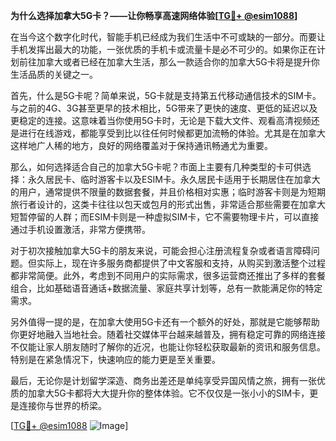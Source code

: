 **为什么选择加拿大5G卡？——让你畅享高速网络体验[[TG💪+ @esim1088](https://t.me/s/esim1088)]**

在当今这个数字化时代，智能手机已经成为我们生活中不可或缺的一部分。而要让手机发挥出最大的功能，一张优质的手机卡或流量卡是必不可少的。如果你正在计划前往加拿大或者已经在加拿大生活，那么一款适合你的加拿大5G卡将是提升你生活品质的关键之一。

首先，什么是5G卡呢？简单来说，5G卡就是支持第五代移动通信技术的SIM卡。与之前的4G、3G甚至更早的技术相比，5G带来了更快的速度、更低的延迟以及更稳定的连接。这意味着当你使用5G卡时，无论是下载大文件、观看高清视频还是进行在线游戏，都能享受到比以往任何时候都更加流畅的体验。尤其是在加拿大这样地广人稀的地方，良好的网络覆盖对于保持通讯畅通尤为重要。

那么，如何选择适合自己的加拿大5G卡呢？市面上主要有几种类型的卡可供选择：永久居民卡、临时游客卡以及ESIM卡。永久居民卡适用于长期居住在加拿大的用户，通常提供不限量的数据套餐，并且价格相对实惠；临时游客卡则是为短期旅行者设计的，这类卡往往以包天或包月的形式出售，非常适合那些需要在加拿大短暂停留的人群；而ESIM卡则是一种虚拟SIM卡，它不需要物理卡片，可以直接通过手机设置激活，非常方便携带。

对于初次接触加拿大5G卡的朋友来说，可能会担心注册流程复杂或者语言障碍问题。但实际上，现在许多服务商都提供了中文客服和支持，从购买到激活整个过程都非常简便。此外，考虑到不同用户的实际需求，很多运营商还推出了多样的套餐组合，比如基础语音通话+数据流量、家庭共享计划等，总有一款能满足你的特定需求。

另外值得一提的是，在加拿大使用5G卡还有一个额外的好处，那就是它能够帮助你更好地融入当地社会。随着社交媒体平台越来越普及，拥有稳定可靠的网络连接不仅能让家人朋友随时了解你的近况，也能让你轻松获取最新的资讯和服务信息。特别是在紧急情况下，快速响应的能力更是至关重要。

最后，无论你是计划留学深造、商务出差还是单纯享受异国风情之旅，拥有一张优质的加拿大5G卡都将大大提升你的整体体验。它不仅仅是一张小小的SIM卡，更是连接你与世界的桥梁。

[[TG💪+ @esim1088](https://t.me/s/esim1088) ![Image](https://i.postimg.cc/4NQfJmqS/Snipaste-2025-05-13-00-14-12.png)]
